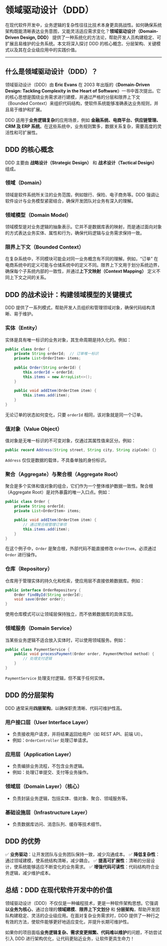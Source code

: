 # 领域驱动设计（DDD）

在现代软件开发中，业务逻辑的复杂性往往比技术本身更具挑战性。如何确保系统架构既能清晰表达业务意图，又能灵活适应需求变化？**领域驱动设计（Domain-Driven Design, DDD）** 提供了一种系统化的方法论，帮助开发人员构建稳定、可扩展且易维护的业务系统。本文将深入探讨 DDD 的核心概念、分层架构、关键模式以及其在企业级应用中的实践价值。

------

## 什么是领域驱动设计（DDD）？

领域驱动设计（DDD）由 **Eric Evans** 在 2003 年出版的《**Domain-Driven Design: Tackling Complexity in the Heart of Software**》一书中首次提出。它的核心思想是围绕业务需求进行建模，并通过严格的分层和限界上下文（Bounded Context）来组织代码结构，使软件系统能够准确表达业务规则，并且易于维护和扩展。

DDD 适用于**业务逻辑复杂**的应用场景，例如 **金融系统、电商平台、供应链管理、CRM 及 ERP 系统**。在这些系统中，业务规则繁多，数据关系复杂，需要高度的灵活性和可扩展性。

## DDD 的核心概念

DDD 主要由 **战略设计（Strategic Design）** 和 **战术设计（Tactical Design）** 组成。

### 领域（Domain）

领域是软件系统所关注的业务范围，例如银行、保险、电子商务等。DDD 强调让软件设计与业务模型紧密结合，确保开发团队对业务有深入的理解。

### 领域模型（Domain Model）

领域模型是对业务逻辑的抽象表示。它并不是数据库表的映射，而是通过面向对象的方式表达业务实体、属性和行为，确保代码逻辑与业务需求保持一致。

### 限界上下文（Bounded Context）

在复杂系统中，不同模块可能会对同一业务概念有不同的理解。例如，“订单” 在电商系统中的定义可能与仓储系统中的定义不同。限界上下文用于划分系统边界，确保每个子系统内部的一致性，并通过**上下文映射（Context Mapping）** 定义不同上下文之间的关系。

## DDD 的战术设计：构建领域模型的关键模式

DDD 提供了一系列模式，帮助开发人员组织和管理领域对象，确保代码结构清晰、易于维护。

### 实体（Entity）

实体是具有唯一标识的业务对象，其生命周期是持久化的。例如：

```java
public class Order {
    private String orderId;  // 订单唯一标识
    private List<OrderItem> items;
    
    public Order(String orderId) {
        this.orderId = orderId;
        this.items = new ArrayList<>();
    }
    
    public void addItem(OrderItem item) {
        this.items.add(item);
    }
}
```

无论订单的状态如何变化，只要 `orderId` 相同，该对象就是同一个订单。

### 值对象（Value Object）

值对象是无唯一标识的不可变对象，仅通过其属性值来区分。例如：

```java
public record Address(String street, String city, String zipCode) {}
```

`Address` 仅仅是数据的载体，不具备单独的身份标识。

### 聚合（Aggregate）与聚合根（Aggregate Root）

聚合是多个实体和值对象的组合，它们作为一个整体维护数据一致性。聚合根（Aggregate Root）是对外暴露的唯一入口点。例如：

```java
public class Order {
    private String orderId;
    private List<OrderItem> items;

    public void addItem(OrderItem item) {
        // 通过聚合根管理订单项
        this.items.add(item);
    }
}
```

在这个例子中，`Order` 是聚合根，外部代码不能直接修改 `OrderItem`，必须通过 `Order` 进行操作。

### 仓库（Repository）

仓库用于管理实体的持久化和检索，使应用层不直接依赖数据库。例如：

```java
public interface OrderRepository {
    Order findById(String orderId);
    void save(Order order);
}
```

使用仓库模式可以让领域层保持独立，而不依赖数据库的具体实现。

### 领域服务（Domain Service）

当某些业务逻辑不适合放入实体时，可以使用领域服务。例如：

```java
public class PaymentService {
    public void processPayment(Order order, PaymentMethod method) {
        // 处理支付逻辑
    }
}
```

`PaymentService` 处理支付逻辑，但不属于任何实体。

## DDD 的分层架构

DDD 通常采用**四层架构**，以确保职责清晰、代码可维护性高。

### 用户接口层（User Interface Layer）

- 负责接收用户请求，并将结果返回给用户（如 REST API、前端 UI）。
- 例如：`OrderController` 处理订单请求。

### 应用层（Application Layer）

- 负责编排业务流程，不包含业务逻辑。
- 例如：处理订单提交、支付等业务操作。

### 领域层（Domain Layer）（核心）

- 负责封装业务逻辑，包括实体、值对象、聚合、领域服务等。

### 基础设施层（Infrastructure Layer）

- 负责数据库访问、消息队列、缓存等技术细节。

## DDD 的优势

✅ **业务驱动**：让开发团队与业务团队保持一致，减少沟通成本。
✅ **降低复杂性**：通过领域建模，使系统结构清晰，减少耦合。
✅ **提高可扩展性**：清晰的分层设计，使系统能够适应不断变化的业务需求。
✅ **增强代码可读性**：代码结构符合业务逻辑，减少维护成本。

## 总结：DDD 在现代软件开发中的价值

领域驱动设计（DDD）不仅仅是一种编程技术，更是一种软件架构思想。它强调**以业务为核心**，通过合理的**领域建模**、**限界上下文划分** 和 **分层架构**，帮助开发团队构建稳定、灵活的企业级应用。在面对复杂业务需求时，DDD 提供了一种行之有效的方法，使软件能够更好地适应变化，并提升长期可维护性。

如果你的项目面临**业务逻辑复杂、需求变更频繁、代码难以维护**的问题，不妨尝试引入 DDD 进行架构优化，让代码更贴近业务，让软件更具生命力！